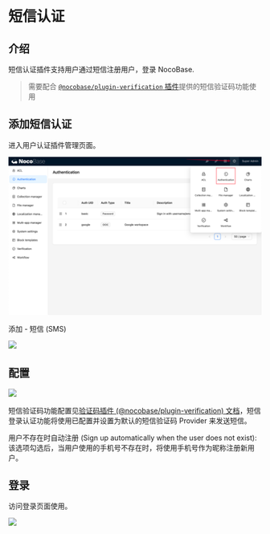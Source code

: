 # 短信认证

## 介绍

短信认证插件支持用户通过短信注册用户，登录 NocoBase.

> 需要配合 [`@nocobase/plugin-verification` 插件](../verification/)提供的短信验证码功能使用

## 添加短信认证

进入用户认证插件管理页面。

![](../auth-oidc/static/2023-12-03-18-19-33.png)

添加 - 短信 (SMS)

![](https://nocobase-docs.oss-cn-beijing.aliyuncs.com/29c8916492fd5e1564a872b31ad3ac0d.png)

## 配置

![](https://nocobase-docs.oss-cn-beijing.aliyuncs.com/a4d35ec63ba22ae2ea9e3e8e1cbb783d.png)

短信验证码功能配置见[验证码插件 (@nocobase/plugin-verification) 文档](../verification/index.md)，短信登录认证功能将使用已配置并设置为默认的短信验证码 Provider 来发送短信。

用户不存在时自动注册 (Sign up automatically when the user does not exist): 该选项勾选后，当用户使用的手机号不存在时，将使用手机号作为昵称注册新用户。

## 登录

访问登录页面使用。

![](https://nocobase-docs.oss-cn-beijing.aliyuncs.com/8d630739201bc27d8b0de076ab4f75e2.png)